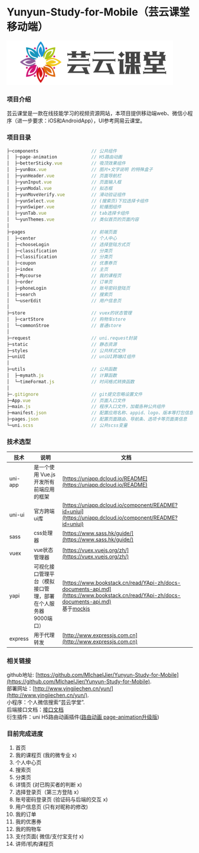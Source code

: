 # Yunyun-Study-for-Mobile（芸云课堂移动端）   
![avatar](/static/headerIcon.png)   
### 项目介绍  
芸云课堂是一款在线技能学习的视频资源网站，本项目提供移动端web、微信小程序（进一步要求：iOS和AndroidApp），UI参考网易云课堂。  
### 项目目录  
```JavaScript  
├─components                    // 公共组件
│  ├─page-animation             // H5路由动画
│  ├─betterSticky.vue           // 吸顶效果组件
│  ├─yunBox.vue                 // 图片+文字说明 的特殊盒子
│  ├─yunHeader.vue              // 页面导航栏
│  ├─yunInput.vue               // 页面输入框
│  ├─yunModal.vue		        // 拟态框
│  ├─yunMoveVerify.vue          // 滑动验证组件
│  ├─yunSelect.vue              // (搜索页)下拉选择卡组件
│  ├─yunSwiper.vue              // 轮播图组件
│  ├─yunTab.vue                 // tab选择卡组件
│  └─yunThemes.vue              // 类似首页的页面内容
│
├─pages                         // 前端页面
│  ├─center                     // 个人中心
│  ├─chooseLogin                // 选择登陆方式页
│  ├─classification             // 分类页
│  ├─classification             // 分类页
│  ├─coupon                     // 优惠券页
│  ├─index                      // 主页
│  ├─Mycourse                   // 我的课程页
│  ├─order                      // 订单页
│  ├─phoneLogin                 // 账号密码登陆页
│  ├─search                     // 搜索页
│  └─userEdit	                // 用户信息页
│
├─store                         // vuex的状态管理
│  ├─cartStore                  // 购物车store
│  └─commonStroe                // 普通store
│        
├─request                       // uni.request封装
├─static                        // 静态资源
├─styles                        // 公共样式文件
├─uniUI                         // uniUI跨端UI组件
│
├─utils                         // 公共函数
│  ├─mymath.js                  // 计算函数
│  └─timeFormat.js              // 时间格式转换函数
│ 
├─.gitignore                    // git提交忽略设置文件
├─App.vue                       // 页面入口文件
├─main.js                       // 程序入口文件，加载各种公共组件
├─manifest.json                 // 配置应用名称、appid、logo、版本等打包信息
├─pages.json                    // 配置页面路由、导航条、选项卡等页面类信息
└─uni.scss                      // 公共scss变量
```
### 技术选型 
技术 | 说明 |  文档    
-|-|-  
uni-app |  是一个使用 Vue.js 开发所有前端应用的框架 | [https://uniapp.dcloud.io/README](https://uniapp.dcloud.io/README) |  
uni-ui | 官方跨端ui库 | [https://uniapp.dcloud.io/component/README?id=uniui](https://uniapp.dcloud.io/component/README?id=uniui) |  
sass | css处理器 | [https://www.sass.hk/guide/](https://www.sass.hk/guide/) |
vuex | vue状态管理器 | [https://vuex.vuejs.org/zh/](https://vuex.vuejs.org/zh/) |  
yapi | 可视化接口管理平台（模拟接口管理，部署在个人服务器9000端口） | [https://www.bookstack.cn/read/YApi-zh/docs-documents-api.md](https://www.bookstack.cn/read/YApi-zh/docs-documents-api.md) <br> 基于[mockjs](http://mockjs.com) | 
express | 用于代理转发 | [http://www.expressjs.com.cn](http://www.expressjs.com.cn) | 

### 相关链接  
github地址: [https://github.com/MIchaelJier/Yunyun-Study-for-Mobile](https://github.com/MIchaelJier/Yunyun-Study-for-Mobile).  
部署网址：[http://www.yingjiechen.cn/yun/](http://www.yingjiechen.cn/yun/).  
小程序：个人微信搜索“芸云学堂”.  
后端接口文档：[接口文档](http://zfroot.top:8081/yun)  
衍生插件：uni H5路由动画插件([路由动画 page-animation升级版](https://ext.dcloud.net.cn/plugin?id=1265))

### 目前完成进度  
 1. 首页  
 2. 我的课程页 (我的微专业 x)
 3. 个人中心页   
 4. 搜索页
 5. 分类页  
 6. 详情页 (对已购买者的判断 x)
 7. 选择登录页（第三方登陆 x）
 8. 账号密码登录页 (验证码与后端的交互 x)
 9. 用户信息页 (只有对昵称的修改)
 10. 我的订单
 11. 我的优惠券
 12. 我的购物车
 13. 支付页面( 微信/支付宝支付 x) 
 14. 讲师/机构课程页

